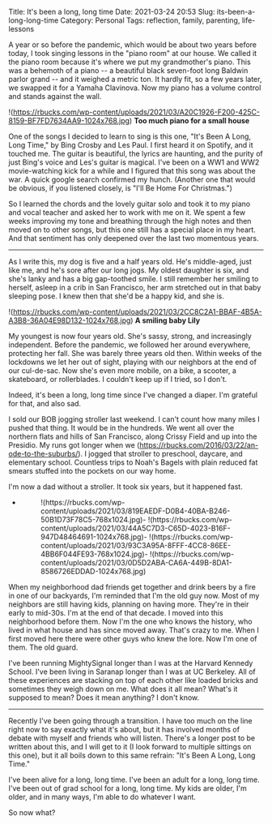 Title: It's been a long, long time
Date: 2021-03-24 20:53
Slug: its-been-a-long-long-time
Category: Personal
Tags: reflection, family, parenting, life-lessons

A year or so before the pandemic, which would be about two years before today, I took singing lessons in the "piano room" at our house. We called it the piano room because it's where we put my grandmother's piano. This was a behemoth of a piano -- a beautiful black seven-foot long Baldwin parlor grand -- and it weighed a metric ton. It hardly fit, so a few years later, we swapped it for a Yamaha Clavinova. Now my piano has a volume control and stands against the wall. 

!(https://rbucks.com/wp-content/uploads/2021/03/A20C1926-F200-425C-8159-BF7FD7634AA9-1024x768.jpg)
**Too much piano for a small house**

One of the songs I decided to learn to sing is this one, "It's Been A Long, Long Time," by Bing Crosby and Les Paul. I first heard it on Spotify, and it touched me. The guitar is beautiful, the lyrics are haunting, and the purity of just Bing's voice and Les's guitar is magical. I've been on a WW1 and WW2 movie-watching kick for a while and I figured that this song was about the war. A quick google search confirmed my hunch. (Another one that would be obvious, if you listened closely, is "I'll Be Home For Christmas.") 

So I learned the chords and the lovely guitar solo and took it to my piano and vocal teacher and asked her to work with me on it. We spent a few weeks improving my tone and breathing through the high notes and then moved on to other songs, but this one still has a special place in my heart. And that sentiment has only deepened over the last two momentous years.  

---

As I write this, my dog is five and a half years old. He's middle-aged, just like me, and he's sore after our long jogs. My oldest daughter is six, and she's lanky and has a big gap-toothed smile. I still remember her smiling to herself, asleep in a crib in San Francisco, her arm stretched out in that baby sleeping pose. I knew then that she'd be a happy kid, and she is. 

!(https://rbucks.com/wp-content/uploads/2021/03/2CC8C2A1-BBAF-4B5A-A3B8-36A04E98D132-1024x768.jpg)
**A smiling baby Lily**

My youngest is now four years old. She's sassy, strong, and increasingly independent. Before the pandemic, we followed her around everywhere, protecting her fall. She was barely three years old then. Within weeks of the lockdowns we let her out of sight, playing with our neighbors at the end of our cul-de-sac. Now she's even more mobile, on a bike, a scooter, a skateboard, or rollerblades. I couldn't keep up if I tried, so I don't. 

Indeed, it's been a long, long time since I've changed a diaper. I'm grateful for that, and also sad. 

I sold our BOB jogging stroller last weekend. I can't count how many miles I pushed that thing. It would be in the hundreds. We went all over the northern flats and hills of San Francisco, along Crissy Field and up into the Presidio. My runs got longer when we (https://rbucks.com/2016/03/22/an-ode-to-the-suburbs/). I jogged that stroller to preschool, daycare, and elementary school. Countless trips to Noah's Bagels with plain reduced fat smears stuffed into the pockets on our way home. 

I'm now a dad without a stroller. It took six years, but it happened fast. 

- <figure>!(https://rbucks.com/wp-content/uploads/2021/03/819EAEDF-D0B4-40BA-B246-50B1D73F78C5-768x1024.jpg)- !(https://rbucks.com/wp-content/uploads/2021/03/44A5C7D3-C65D-4023-B16F-947D48464691-1024x768.jpg)- !(https://rbucks.com/wp-content/uploads/2021/03/93C3A95A-8FFF-4CC8-86EE-4BB6F044FE93-768x1024.jpg)- !(https://rbucks.com/wp-content/uploads/2021/03/0D5D2ABA-CA6A-449B-8DA1-8586726EDDAD-1024x768.jpg)
</figure>

When my neighborhood dad friends get together and drink beers by a fire in one of our backyards, I'm reminded that I'm the old guy now. Most of my neighbors are still having kids, planning on having more. They're in their early to mid-30s. I'm at the end of that decade. I moved into this neighborhood before them. Now I'm the one who knows the history, who lived in what house and has since moved away. That's crazy to me. When I first moved here there were other guys who knew the lore. Now I'm one of them. The old guard. 

I've been running MightySignal longer than I was at the Harvard Kennedy School. I've been living in Saranap longer than I was at UC Berkeley. All of these experiences are stacking on top of each other like loaded bricks and sometimes they weigh down on me. What does it all mean? What's it supposed to mean? Does it mean anything? I don't know. 

---

Recently I've been going through a transition. I have too much on the line right now to say exactly what it's about, but it has involved months of debate with myself and friends who will listen. There's a longer post to be written about this, and I will get to it (I look forward to multiple sittings on this one), but it all boils down to this same refrain: "It's Been A Long, Long Time." 

I've been alive for a long, long time. I've been an adult for a long, long time. I've been out of grad school for a long, long time. My kids are older, I'm older, and in many ways, I'm able to do whatever I want. 

So now what?
